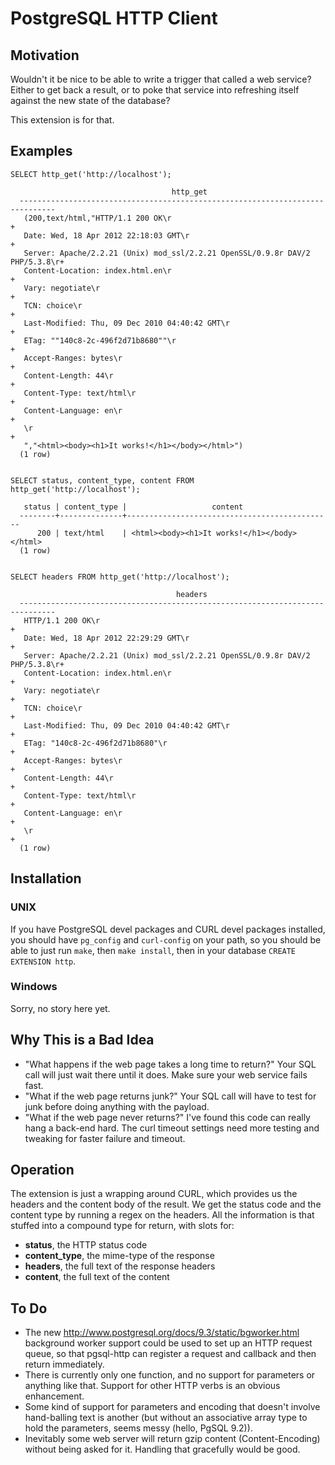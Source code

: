 # PostgreSQL HTTP Client


## Motivation

Wouldn't it be nice to be able to write a trigger that called a web service? Either to get back a result, or to poke that service into refreshing itself against the new state of the database?

This extension is for that. 

## Examples

	SELECT http_get('http://localhost');

	                                    http_get                                   
	  ------------------------------------------------------------------------------
	   (200,text/html,"HTTP/1.1 200 OK\r                                           +
	   Date: Wed, 18 Apr 2012 22:18:03 GMT\r                                       +
	   Server: Apache/2.2.21 (Unix) mod_ssl/2.2.21 OpenSSL/0.9.8r DAV/2 PHP/5.3.8\r+
	   Content-Location: index.html.en\r                                           +
	   Vary: negotiate\r                                                           +
	   TCN: choice\r                                                               +
	   Last-Modified: Thu, 09 Dec 2010 04:40:42 GMT\r                              +
	   ETag: ""140c8-2c-496f2d71b8680""\r                                          +
	   Accept-Ranges: bytes\r                                                      +
	   Content-Length: 44\r                                                        +
	   Content-Type: text/html\r                                                   +
	   Content-Language: en\r                                                      +
	   \r                                                                          +
	   ","<html><body><h1>It works!</h1></body></html>")
	  (1 row)


	SELECT status, content_type, content FROM http_get('http://localhost');

	   status | content_type |                   content                    
	  --------+--------------+----------------------------------------------
	      200 | text/html    | <html><body><h1>It works!</h1></body></html>
	  (1 row)


	SELECT headers FROM http_get('http://localhost');

	                                     headers                                    
	  ------------------------------------------------------------------------------
	   HTTP/1.1 200 OK\r                                                           +
	   Date: Wed, 18 Apr 2012 22:29:29 GMT\r                                       +
	   Server: Apache/2.2.21 (Unix) mod_ssl/2.2.21 OpenSSL/0.9.8r DAV/2 PHP/5.3.8\r+
	   Content-Location: index.html.en\r                                           +
	   Vary: negotiate\r                                                           +
	   TCN: choice\r                                                               +
	   Last-Modified: Thu, 09 Dec 2010 04:40:42 GMT\r                              +
	   ETag: "140c8-2c-496f2d71b8680"\r                                            +
	   Accept-Ranges: bytes\r                                                      +
	   Content-Length: 44\r                                                        +
	   Content-Type: text/html\r                                                   +
	   Content-Language: en\r                                                      +
	   \r                                                                          +
	  (1 row)

## Installation

### UNIX

If you have PostgreSQL devel packages and CURL devel packages installed, you should have `pg_config` and `curl-config` on your path, so you should be able to just run `make`, then `make install`, then in your database `CREATE EXTENSION http`.

### Windows

Sorry, no story here yet.

## Why This is a Bad Idea

- "What happens if the web page takes a long time to return?" Your SQL call will just wait there until it does. Make sure your web service fails fast.
- "What if the web page returns junk?" Your SQL call will have to test for junk before doing anything with the payload.
- "What if the web page never returns?" I've found this code can really hang a back-end hard. The curl timeout settings need more testing and tweaking for faster failure and timeout.

## Operation

The extension is just a wrapping around CURL, which provides us the headers and the content body of the result. We get the status code and the content type by running a regex on the headers. All the information is that stuffed into a compound type for return, with slots for:

- **status**, the HTTP status code
- **content_type**, the mime-type of the response
- **headers**, the full text of the response headers
- **content**, the full text of the content

## To Do

- The new http://www.postgresql.org/docs/9.3/static/bgworker.html background worker support could be used to set up an HTTP request queue, so that pgsql-http can register a request and callback and then return immediately.
- There is currently only one function, and no support for parameters or anything like that. Support for other HTTP verbs is an obvious enhancement. 
- Some kind of support for parameters and encoding that doesn't involve hand-balling text is another (but without an associative array type to hold the parameters, seems messy (hello, PgSQL 9.2)).
- Inevitably some web server will return gzip content (Content-Encoding) without being asked for it. Handling that gracefully would be good.

